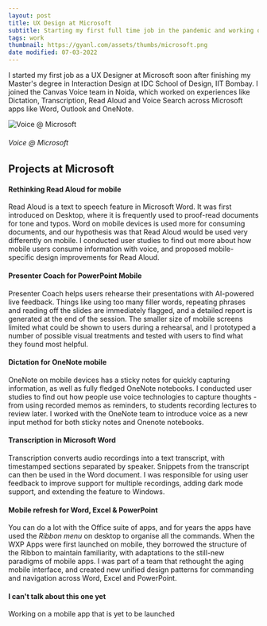 ```yaml
---
layout: post
title: UX Design at Microsoft
subtitle: Starting my first full time job in the pandemic and working on voice experiences.
tags: work
thumbnail: https://gyanl.com/assets/thumbs/microsoft.png
date modified: 07-03-2022
---
```


I started my first job as a UX Designer at Microsoft soon after finishing my Master's degree in Interaction Design at IDC School of Design, IIT Bombay. I joined the Canvas Voice team in Noida, which worked on experiences like Dictation, Transcription, Read Aloud and Voice Search across Microsoft apps like Word, Outlook and OneNote.

![Voice @ Microsoft](https://gyanl.com/assets/ms-voice.png)
###### Voice @ Microsoft

## Projects at Microsoft

#### Rethinking Read Aloud for mobile

Read Aloud is a text to speech feature in Microsoft Word. It was first introduced on Desktop, where it is frequently used to proof-read documents for tone and typos. Word on mobile devices is used more for consuming documents, and our hypothesis was that Read Aloud would be used very differently on mobile. I conducted user studies to find out more about how mobile users consume information with voice, and proposed mobile-specific design improvements for Read Aloud. 

#### Presenter Coach for PowerPoint Mobile

Presenter Coach helps users rehearse their presentations with AI-powered live feedback. Things like using too many filler words, repeating phrases and reading off the slides are immediately flagged, and a detailed report is generated at the end of the session. The smaller size of mobile screens limited what could be shown to users during a rehearsal, and I prototyped a number of possible visual treatments and tested with users to find what they found most helpful. 

#### Dictation for OneNote mobile

OneNote on mobile devices has a sticky notes for quickly capturing information, as well as fully fledged OneNote notebooks. I conducted user studies to find out how people use voice technologies to capture thoughts - from using recorded memos as reminders, to students recording lectures to review later. I worked with the OneNote team to introduce voice as a new input method for both sticky notes and Onenote notebooks.

#### Transcription in Microsoft Word

Transcription converts audio recordings into a text transcript, with timestamped sections separated by speaker. Snippets from the transcript can then be used in the Word document. I was responsible for using user feedback to improve support for multiple recordings, adding dark mode support, and extending the feature to Windows.

#### Mobile refresh for Word, Excel & PowerPoint

You can do a lot with the Office suite of apps, and for years the apps have used the *Ribbon menu* on desktop to organise all the commands. When the WXP Apps were first launched on mobile, they borrowed the structure of the Ribbon to maintain familiarity, with adaptations to the still-new paradigms of mobile apps. I was part of a team that rethought the aging mobile interface, and created new unified design patterns for commanding and navigation across Word, Excel and PowerPoint.

#### I can't talk about this one yet

Working on a mobile app that is yet to be launched

